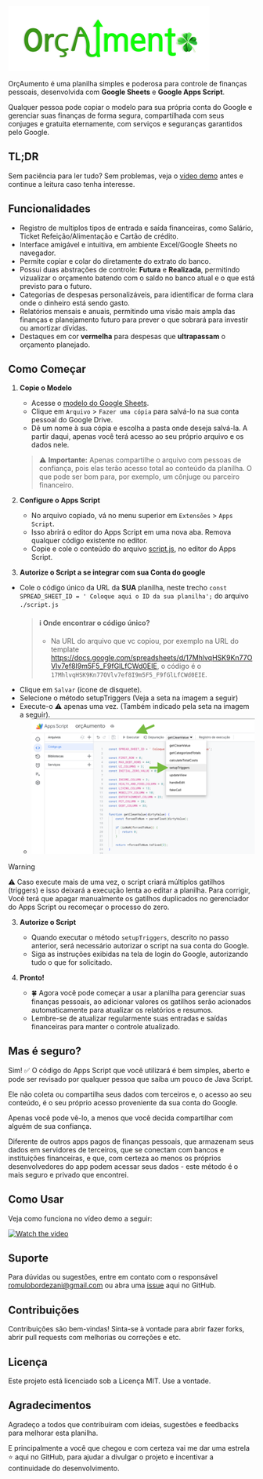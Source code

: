 ![Logo_OrcAumento.png](docs/Logo_OrcAumento.png)

OrçAumento é uma planilha simples e poderosa para controle de finanças pessoais, desenvolvida com **Google Sheets** e **Google Apps Script**. 

Qualquer pessoa pode copiar o modelo para sua própria conta do Google e gerenciar suas finanças de forma segura, compartilhada com seus conjuges e gratuita eternamente, com serviços e seguranças garantidos pelo Google.

## TL;DR
Sem paciência para ler tudo? Sem problemas, veja o [vídeo demo]() antes e continue a leitura caso tenha interesse.

## Funcionalidades
- Registro de multiplos tipos de entrada e saída financeiras, como Salário, Ticket Refeição/Alimentação e Cartão de crédito.
- Interface amigável e intuitiva, em ambiente Excel/Google Sheets no navegador.
- Permite copiar e colar do diretamente do extrato do banco.
- Possui duas abstrações de controle: **Futura** e **Realizada**, permitindo vizualizar o orçamento batendo com o saldo no banco atual e o que está previsto para o futuro.
- Categorias de despesas personalizáveis, para idientificar de forma clara onde o dinheiro está sendo gasto.
- Relatórios mensais e anuais, permitindo uma visão mais ampla das finanças e planejamento futuro para prever o que sobrará para investir ou amortizar dívidas.
- Destaques em cor **vermelha** para despesas que **ultrapassam** o orçamento planejado.

## Como Começar
1. **Copie o Modelo**
    - Acesse o [modelo do Google Sheets](https://docs.google.com/spreadsheets/d/17MhlvqHSK9Kn77OVlv7ef8I9m5F5_F9fGlLfCWd0EIE).
    - Clique em `Arquivo` \> `Fazer uma cópia` para salvá-lo na sua conta pessoal do Google Drive.
    - Dê um nome à sua cópia e escolha a pasta onde deseja salvá-la. A partir daqui, apenas você terá acesso ao seu próprio arquivo e os dados nele.
    > ⚠️ **Importante:** Apenas compartilhe o arquivo com pessoas de confiança, pois elas terão acesso total ao conteúdo da planilha.
    O que pode ser bom para, por exemplo, um cônjuge ou parceiro financeiro.


2. **Configure o Apps Script**
    - No arquivo copiado, vá no menu superior em `Extensões` \> `Apps Script`.
    - Isso abrirá o editor do Apps Script em uma nova aba. Remova qualquer código existente no editor.
    - Copie e cole o conteúdo do arquivo [script.js](script.js), no editor do Apps Script.


3. **Autorize o Script a se integrar com sua Conta do google**
  - Cole o código único da URL da **SUA** planilha, neste trecho `const SPREAD_SHEET_ID = ' Coloque aqui o ID da sua planilha';` do arquivo `./script.js` 
    > #### ℹ️ Onde encontrar o código único?
    > - Na URL do arquivo que vc copiou, por exemplo na URL do template https://docs.google.com/spreadsheets/d/17MhlvqHSK9Kn77OVlv7ef8I9m5F5_F9fGlLfCWd0EIE, o código é o `17MhlvqHSK9Kn77OVlv7ef8I9m5F5_F9fGlLfCWd0EIE`.
  - Clique em `Salvar` (ícone de disquete).
  - Selecione o método setupTriggers (Veja a seta na imagem a seguir)
  - Execute-o ⚠️ apenas uma vez. (Também indicado pela seta na imagem a seguir).
    - ![img.png](docs/setupTriggers.png) 

  > [!WARNING]
  > ⚠️ Caso execute mais de uma vez, o script criará múltiplos gatilhos (triggers) e isso deixará a execução lenta ao editar a planilha.
  > Para corrigir, Você terá que apagar manualmente os gatilhos duplicados no gerenciador do Apps Script ou recomeçar o processo do zero.

3. **Autorize o Script**
    - Quando executar o método `setupTriggers`, descrito no passo anterior, será necessário autorizar o script na sua conta do Google.
    - Siga as instruções exibidas na tela de login do Google, autorizando tudo o que for solicitado.


4. **Pronto!**
    - 🍀 Agora você pode começar a usar a planilha para gerenciar suas finanças pessoais, ao adicionar valores os gatilhos serão acionados automaticamente para atualizar os relatórios e resumos.
    - Lembre-se de atualizar regularmente suas entradas e saídas financeiras para manter o controle atualizado.

## Mas é seguro?
Sim! ✅ O código do Apps Script que você utilizará é bem simples, aberto e pode ser revisado por qualquer pessoa que saiba um pouco de Java Script.

Ele não coleta ou compartilha seus dados com terceiros e, o acesso ao seu conteúdo, é o seu próprio acesso proveniente da sua conta do Google.

Apenas você pode vê-lo, a menos que você decida compartilhar com alguém de sua confiança.

Diferente de outros apps pagos de finanças pessoais, que armazenam seus dados em servidores de terceiros, que se conectam com bancos e instituições financeiras, 
e que, com certeza ao menos os próprios desenvolvedores do app podem acessar seus dados - este método é o mais seguro e privado que encontrei.

## Como Usar
Veja como funciona no vídeo demo a seguir:

[![Watch the video](https://img.youtube.com/vi/laVMz79v_1Q/maxresdefault.jpg)](https://youtu.be/laVMz79v_1Q)

## Suporte
Para dúvidas ou sugestões, entre em contato com o responsável [romulobordezani@gmail.com](mailto:romulobordezani@gmail.com) ou abra uma [issue](https://github.com/romulobordezani/orcAumento/issues) aqui no GitHub.

## Contribuições
Contribuições são bem-vindas! Sinta-se à vontade para abrir fazer forks, abrir pull requests com melhorias ou correções e etc.

## Licença
Este projeto está licenciado sob a Licença MIT. Use a vontade.

## Agradecimentos
Agradeço a todos que contribuíram com ideias, sugestões e feedbacks para melhorar esta planilha. 

E principalmente a você que chegou e com certeza vai me dar uma estrela ⭐️ aqui no GitHub, para ajudar a divulgar o projeto e incentivar a continuidade do desenvolvimento.
